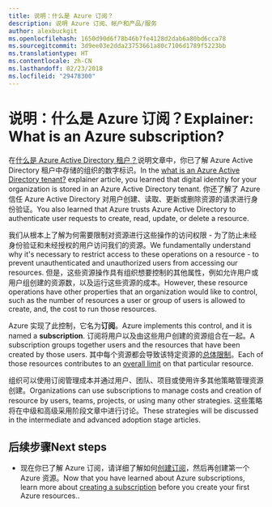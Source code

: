 ```yaml
---
title: 说明：什么是 Azure 订阅？
description: 说明 Azure 订阅、帐户和产品/服务
author: alexbuckgit
ms.openlocfilehash: 1650d90d6f78b46b7fe4128d2dab6a80bd6cca78
ms.sourcegitcommit: 3d9ee03e2dda23753661a80c7106d1789f5223bb
ms.translationtype: HT
ms.contentlocale: zh-CN
ms.lasthandoff: 02/23/2018
ms.locfileid: "29478300"
---
```

# <a name="explainer-what-is-an-azure-subscription"></a><span data-ttu-id="8d0cf-103">说明：什么是 Azure 订阅？</span><span class="sxs-lookup"><span data-stu-id="8d0cf-103">Explainer: What is an Azure subscription?</span></span>

<span data-ttu-id="8d0cf-104">在[什么是 Azure Active Directory 租户？](tenant-explainer.md)说明文章中，你已了解 Azure Active Directory 租户中存储的组织的数字标识。</span><span class="sxs-lookup"><span data-stu-id="8d0cf-104">In the [what is an Azure Active Directory tenant?](tenant-explainer.md) explainer article, you learned that digital identity for your organization is stored in an Azure Active Directory tenant.</span></span> <span data-ttu-id="8d0cf-105">你还了解了 Azure 信任 Azure Active Directory 对用户创建、读取、更新或删除资源的请求进行身份验证。</span><span class="sxs-lookup"><span data-stu-id="8d0cf-105">You also learned that Azure trusts Azure Active Directory to authenticate user requests to create, read, update, or delete a resource.</span></span> 

<span data-ttu-id="8d0cf-106">我们从根本上了解为何需要限制对资源进行这些操作的访问权限 - 为了防止未经身份验证和未经授权的用户访问我们的资源。</span><span class="sxs-lookup"><span data-stu-id="8d0cf-106">We fundamentally understand why it's necessary to restrict access to these operations on a resource - to prevent unauthenticated and unauthorized users from accessing our resources.</span></span> <span data-ttu-id="8d0cf-107">但是，这些资源操作具有组织想要控制的其他属性，例如允许用户或用户组创建的资源数，以及运行这些资源的成本。</span><span class="sxs-lookup"><span data-stu-id="8d0cf-107">However, these resource operations have other properties that an organization would like to control, such as the number of resources a user or group of users is allowed to create, and, the cost to run those resources.</span></span> 

<span data-ttu-id="8d0cf-108">Azure 实现了此控制，它名为**订阅**。</span><span class="sxs-lookup"><span data-stu-id="8d0cf-108">Azure implements this control, and it is named a **subscription**.</span></span> <span data-ttu-id="8d0cf-109">订阅将用户以及由这些用户创建的资源组合在一起。</span><span class="sxs-lookup"><span data-stu-id="8d0cf-109">A subscription groups together users and the resources that have been created by those users.</span></span> <span data-ttu-id="8d0cf-110">其中每个资源都会导致该特定资源的[总体限制][subscription-service-limits]。</span><span class="sxs-lookup"><span data-stu-id="8d0cf-110">Each of those resources contributes to an [overall limit][subscription-service-limits] on that particular resource.</span></span>

<span data-ttu-id="8d0cf-111">组织可以使用订阅管理成本并通过用户、团队、项目或使用许多其他策略管理资源创建。</span><span class="sxs-lookup"><span data-stu-id="8d0cf-111">Organizations can use subscriptions to manage costs and creation of resource by users, teams, projects, or using many other strategies.</span></span> <span data-ttu-id="8d0cf-112">这些策略将在中级和高级采用阶段文章中进行讨论。</span><span class="sxs-lookup"><span data-stu-id="8d0cf-112">These strategies will be discussed in the intermediate and advanced adoption stage articles.</span></span> 

## <a name="next-steps"></a><span data-ttu-id="8d0cf-113">后续步骤</span><span class="sxs-lookup"><span data-stu-id="8d0cf-113">Next steps</span></span>

* <span data-ttu-id="8d0cf-114">现在你已了解 Azure 订阅，请详细了解如何[创建订阅](subscription.md)，然后再创建第一个 Azure 资源。</span><span class="sxs-lookup"><span data-stu-id="8d0cf-114">Now that you have learned about Azure subscriptions, learn more about [creating a subscription](subscription.md) before you create your first Azure resources..</span></span>

<!-- Links -->
[azure-get-started]: https://azure.microsoft.com/get-started/
[azure-offers]: https://azure.microsoft.com/support/legal/offer-details/
[azure-free-trial]: https://azure.microsoft.com/offers/ms-azr-0044p/
[azure-change-subscription-offer]: /azure/billing/billing-how-to-switch-azure-offer
[microsoft-account]: https://account.microsoft.com/account
[subscription-service-limits]: /azure/azure-subscription-service-limits
[docs-organizational-account]: https://docs.microsoft.com/azure/active-directory/sign-up-organization
